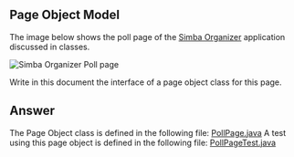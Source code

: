 ## Page Object Model

The image below shows the poll page of the [Simba Organizer](https://github.com/barais/doodlestudent/) application discussed in classes.

![Simba Organizer Poll page](simba-poll-page.png)

Write in this document the interface of a page object class for this page.

## Answer

The Page Object class is defined in the following file: [PollPage.java](../code/exercise2/src/main/java/fr/istic/vv/tp5/PollPage.java)
A test using this page object is defined in the following file: [PollPageTest.java](../code/exercise2/src/test/java/fr/istic/vv/tp5/PollPageTest.java)